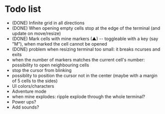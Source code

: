 # Todo list
- (DONE) Infinite grid in all directions
- (DONE) When opening empty cells stop at the edge of the terminal (and update on move/resize)
- (DONE) Mark cells with mine markers (▲) -- toggleable with a key (say "M"), when marked the cell cannot be opened
- (DONE) problem when resizing terminal too small: it breaks ncurses and exits
- when the number of markers matches the current cell's number: possibility to open neighbouring cells
- stop the cursor from blinking
- possiblity to position the cursor not in the center (maybe with a margin of 5 cells to the sides)
- UI colors/characters
- Adventure mode
- when mine explodes: ripple explode through the whole terminal?
- Power ups?
- Add sounds?